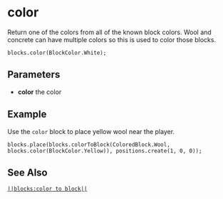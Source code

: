 # color

Return one of the colors from all of the known block colors. Wool and concrete can have multiple colors so this is used to color those blocks.

```sig
blocks.color(BlockColor.White);
```

## Parameters

* **color** the color

## Example

Use the `color` block to place yellow wool near the player.

```blocks
blocks.place(blocks.colorToBlock(ColoredBlock.Wool, blocks.color(BlockColor.Yellow)), positions.create(1, 0, 0));
```

## See Also

[`||blocks:color to block||`](/reference/blocks/color-to-block)